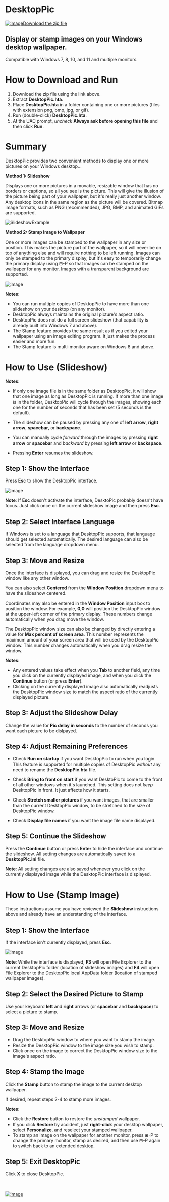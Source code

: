 # DesktopPic
<!--
To view this document formatted (instead of as raw text) just click the Help button in DesktopPic.hta.
You can also manually navigate your browser to: https://lesferch.github.io/DesktopPic.
-->

[![image](https://user-images.githubusercontent.com/79026235/152910441-59ba653c-5607-4f59-90c0-bc2851bf2688.png)Download the zip file](https://github.com/LesFerch/DesktopPic/archive/refs/heads/main.zip)

## Display or stamp images on your Windows desktop wallpaper.

Compatible with Windows 7, 8, 10, and 11 and multiple monitors.

# How to Download and Run

1. Download the zip file using the link above.
2. Extract **DesktopPic.hta**.
3. Place **DesktopPic.hta** in a folder containing one or more pictures (files with extension png, bmp, jpg, or gif).
4. Run (double-click) **DesktopPic.hta**.
5. At the UAC prompt, *uncheck* **Always ask before opening this file** and then click **Run**.

# Summary

DesktopPic provides two convenient methods to display one or more pictures on your Windows desktop...

**Method 1: Slideshow**

Displays one or more pictures in a movable, resizable window that has no borders or captions, so all you see is the picture. This will give the illusion of the picture being part of your wallpaper, but it's really just another window. Any desktop icons in the same region as the picture will be covered. Bitmap image formats, such as PNG (recommended), JPG, BMP, and animated GIFs are supported.

![SlideshowExample](https://user-images.githubusercontent.com/79026235/161466468-306353b4-1b48-464d-8a33-3280cba01116.gif)

**Method 2: Stamp Image to Wallpaper**

One or more images can be stamped to the wallpaper in any size or position. This makes the picture part of the wallpaper, so it will never be on top of anything else and will require nothing to be left running. Images can only be stamped to the primary display, but it's easy to temporarily change the primary display using ⊞-P so that images can be stamped on the wallpaper for any monitor. Images with a transparent background are supported.

![image](https://user-images.githubusercontent.com/79026235/159195677-6c06cab5-9ccb-4db3-8460-50bdd30caa4b.png)

**Notes**:
- You can run multiple copies of DesktopPic to have more than one slideshow on your desktop (on any monitor).
- DesktopPic always maintains the original picture's aspect ratio.
- DesktopPic does not do a full screen slideshow (that capability is already built into Windows 7 and above).
- The Stamp feature provides the same result as if you edited your wallpaper using an image editing program. It just makes the process easier and more fun.
- The Stamp feature is multi-monitor aware on Windows 8 and above.

# How to Use (Slideshow)

**Notes**:

- If only one image file is in the same folder as DesktopPic, it will show that one image as long as DesktopPic is running. If more than one image is in the folder, DesktopPic will cycle through the images, showing each one for the number of seconds that has been set (5 seconds is the default).

- The slideshow can be paused by pressing any one of **left arrow**, **right arrow**, **spacebar**, or **backspace**.

- You can manually cycle *forward* through the images by pressing **right arrow** or **spacebar** and *backward* by pressing **left arrow** or **backspace**.

- Pressing **Enter** resumes the slideshow.

## Step 1: Show the Interface

Press **Esc** to show the DesktopPic interface.

![image](https://user-images.githubusercontent.com/79026235/165211902-10156f45-22e3-4e7c-a8dc-76834e6dbf7e.png)

**Note**: If **Esc** doesn't activate the interface, DesktoPic probably doesn't have focus. Just click once on the current slideshow image and then press **Esc**.

## Step 2: Select Interface Language

If Windows is set to a language that DesktopPic supports, that language should get selected automatically. The desired language can also be selected from the language dropdown menu.

## Step 3: Move and Resize

Once the interface is displayed, you can drag and resize the DesktopPic window like any other window.

You can also select **Centered** from the **Window Position** dropdown menu to have the slideshow centered.

Coordinates may also be entered in the **Window Position** input box to position the window. For example, **0,0** will position the DesktopPic window at the upper-left corner of the primary display. These numbers change automatically when you drag move the window.

The DesktopPic window size can also be changed by directly entering a value for **Max percent of screen area**. This number represents the maximum amount of your screen area that will be used by the DesktopPic window. This number changes automatically when you drag resize the window.

**Notes**:
- Any entered values take effect when you **Tab** to another field, any time you click on the currently displayed image, and when you click the **Continue** button (or press **Enter**).
- Clicking on the currently displayed image also automatically readjusts the DesktopPic window size to match the aspect ratio of the currently displayed picture. 

## Step 3: Adjust the Slideshow Delay

Change the value for **Pic delay in seconds** to the number of seconds you want each picture to be dislpayed.

## Step 4: Adjust Remaining Preferences

- Check **Run on startup** if you want DesktopPic to run when you login. This feature is supported for multiple copies of DesktopPic *without* any need to rename the **DesktopPic.hta** file.

- Check **Bring to front on start** if you want DesktoPic to come to the front of all other windows when it's launched. This setting does not *keep* DesktopPic in front. It just affects how it starts.

- Check **Stretch smaller pictures** if you want images, that are smaller than the current DesktopPic window, to be stretched to the size of DesktopPic window.

- Check **Display file names** if you want the image file name displayed.

## Step 5: Continue the Slideshow

Press the **Continue** button or press **Enter** to hide the interface and continue the slideshow. All setting changes are automatically saved to a **DesktopPic.ini** file.

**Note**: All setting changes are also saved whenever you click on the currently displayed image while the DesktopPic interface is displayed.

# How to Use (Stamp Image)

These instructions assume you have reviewed the **Slideshow** instructions above and already have an understanding of the interface.

## Step 1: Show the Interface

If the interface isn't currently displayed, press **Esc**.

![image](https://user-images.githubusercontent.com/79026235/165212129-0421228f-6112-4111-bdfd-92f77943385a.png)

**Note**: While the interface is displayed, **F3** will open File Explorer to the current DesktopPic folder (location of slideshow images) and **F4** will open File Explorer to the DesktopPic local AppData folder (location of stamped wallpaper images).

## Step 2: Select the Desired Picture to Stamp

Use your keyboard **left** and **right** arrows (or **spacebar** and **backspace**) to select a picture to stamp.

## Step 3: Move and Resize

- Drag the DesktopPic window to where you want to stamp the image.
- Resize the DesktopPic window to the image size you wish to stamp.
- Click once on the image to correct the DesktopPic window size to the image's aspect ratio.

## Step 4: Stamp the Image

Click the **Stamp** button to stamp the image to the current desktop wallpaper.

If desired, repeat steps 2-4 to stamp more images.

**Notes**:
- Click the **Restore** button to restore the *unstamped* wallpaper.
- If you click **Restore** by accident, just **right-click** your desktop wallpaper, select **Personalize**, and reselect your stamped wallpaper.
- To stamp an image on the wallpaper for another monitor, press ⊞-P to change the primary monitor, stamp as desired, and then use ⊞-P again to switch back to an extended desktop.

## Step 5: Exit DesktopPic

Click **X** to close DesktopPic. 

\
\
[![image](https://user-images.githubusercontent.com/79026235/153264696-8ec747dd-37ec-4fc1-89a1-3d6ea3259a95.png)](https://github.com/LesFerch/DesktopPic)